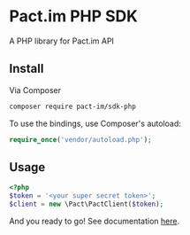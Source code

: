 # Pact.im PHP SDK

A PHP library for Pact.im API

## Install

Via Composer

```bash
composer require pact-im/sdk-php
```

To use the bindings, use Composer's autoload:

```php
require_once('vendor/autoload.php');
```

## Usage

```php
<?php
$token = '<your super secret token>';
$client = new \Pact\PactClient($token);
```

And you ready to go!
See documentation [here](https://pact-im.github.io/api-doc/#introduction).
